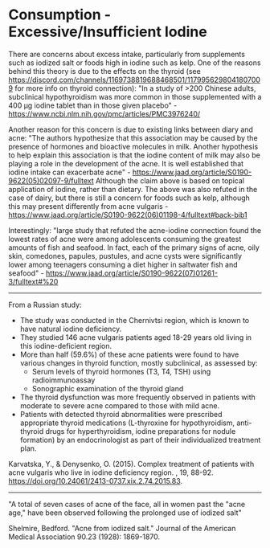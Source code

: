 # Consumption - Excessive/Insufficient Iodine

There are concerns about excess intake, particularly from supplements such as iodized salt or foods high in iodine such as kelp. One of the reasons behind this theory is due to the effects on the thyroid (see https://discord.com/channels/1169738819688468501/1179956298041807009 for more info on thyroid connection):
"In a study of >200 Chinese adults, subclinical hypothyroidism was more common in those supplemented with a 400 μg iodine tablet than in those given placebo" - https://www.ncbi.nlm.nih.gov/pmc/articles/PMC3976240/

Another reason for this concern is due to existing links between diary and acne:
"The authors hypothesize that this association may be caused by the presence of hormones and bioactive molecules in milk. Another hypothesis to help explain this association is that the iodine content of milk may also be playing a role in the development of the acne. It is well established that iodine intake can exacerbate acne" - https://www.jaad.org/article/S0190-9622(05)02097-9/fulltext
Although the claim above is based on topical application of iodine, rather than dietary.
The above was also refuted in the case of dairy, but there is still a concern for foods such as kelp, although this may present differently from acne vulgaris - https://www.jaad.org/article/S0190-9622(06)01198-4/fulltext#back-bib1

Interestingly: "large study that refuted the acne-iodine connection found the lowest rates of acne were among adolescents consuming the greatest amounts of fish and seafood. In fact, each of the primary signs of acne, oily skin, comedones, papules, pustules, and acne cysts were significantly lower among teenagers consuming a diet higher in saltwater fish and seafood" - https://www.jaad.org/article/S0190-9622(07)01261-3/fulltext#%20

---

From a Russian study:
- The study was conducted in the Chernivtsi region, which is known to have natural iodine deficiency.
- They studied 146 acne vulgaris patients aged 18-29 years old living in this iodine-deficient region.
- More than half (59.6%) of these acne patients were found to have various changes in thyroid function, mostly subclinical, as assessed by:
  - Serum levels of thyroid hormones (T3, T4, TSH) using radioimmunoassay
  - Sonographic examination of the thyroid gland
- The thyroid dysfunction was more frequently observed in patients with moderate to severe acne compared to those with mild acne.
- Patients with detected thyroid abnormalities were prescribed appropriate thyroid medications (L-thyroxine for hypothyroidism, anti-thyroid drugs for hyperthyroidism, iodine preparations for nodule formation) by an endocrinologist as part of their individualized treatment plan.

Karvatska, Y., & Denysenko, O. (2015). Complex treatment of patients with acne vulgaris who live in iodine deficiency region. , 19, 88-92. https://doi.org/10.24061/2413-0737.xix.2.74.2015.83.

---

"A total of seven cases of acne of the face, all in women past the "acne age," have been observed following the prolonged use of iodized salt"

Shelmire, Bedford. "Acne from iodized salt." Journal of the American Medical Association 90.23 (1928): 1869-1870.

